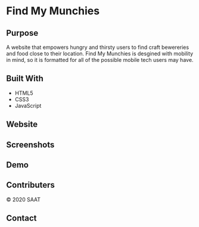 <!-- Logo Here -->
<!-- Slogan Here -->
# Find My Munchies

## Purpose
A website that empowers hungry and thirsty users to find craft bewereries and food close to their location.  Find My Munchies is desgined with mobility in mind, so it is formatted for all of the possible mobile tech users may have.


## Built With
* HTML5
* CSS3
* JavaScript
<!-- other languages/tech used here -->

## Website
<!-- add url here -->


## Screenshots
<!-- pic of landing page -->
<!-- pic of food page -->
<!-- pic of drink page -->
<!-- pic of random generator -->


## Demo
<!-- possible demo gif to be inserted here -->



## Contributers
© 2020 SAAT

## Contact
<!-- future group email to be inserted here -->







